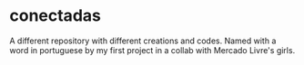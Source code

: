 # conectadas
A different repository with different creations and codes. Named with a word in portuguese by my first project in a collab with Mercado Livre's girls. 
